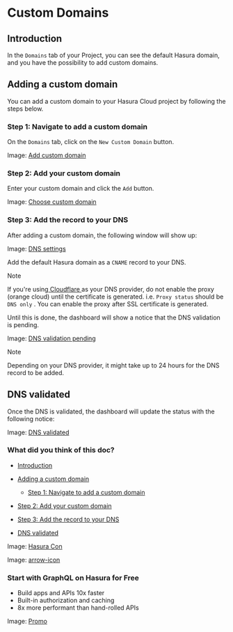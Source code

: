 # Custom Domains

## Introduction​

In the `Domains` tab of your Project, you can see the default Hasura domain, and you have the possibility to add custom
domains.

## Adding a custom domain​

You can add a custom domain to your Hasura Cloud project by following the steps below.

### Step 1: Navigate to add a custom domain​

On the `Domains` tab, click on the `New Custom Domain` button.

Image: [ Add custom domain ](https://hasura.io/docs/assets/images/add-custom-domain-2fc1c6f96e1bdf4fb021f58eb2a1f785.png)

### Step 2: Add your custom domain​

Enter your custom domain and click the `Add` button.

Image: [ Choose custom domain ](https://hasura.io/docs/assets/images/choose-custom-domain-f823d085e7b60eaa7acd27648e99b4b2.png)

### Step 3: Add the record to your DNS​

After adding a custom domain, the following window will show up:

Image: [ DNS settings ](https://hasura.io/docs/assets/images/dns-settings-ff2f15470a1ba388447176b883a12706.png)

Add the default Hasura domain as a `CNAME` record to your DNS.

Note

If you're using[ Cloudflare ](https://www.cloudflare.com)as your DNS provider, do not enable the proxy (orange cloud)
until the certificate is generated. i.e. `Proxy status` should be `DNS only` . You can enable the proxy after SSL
certificate is generated.

Until this is done, the dashboard will show a notice that the DNS validation is pending.

Image: [ DNS validation pending ](https://hasura.io/docs/assets/images/dns-validation-pending-56694dd6b05de8ddb52535a9c2369aa6.png)

Note

Depending on your DNS provider, it might take up to 24 hours for the DNS record to be added.

## DNS validated​

Once the DNS is validated, the dashboard will update the status with the following notice:

Image: [ DNS validated ](https://hasura.io/docs/assets/images/dns-validated-6cd9f39c0fe6ad7c90567e641795b7cc.png)

### What did you think of this doc?

- [ Introduction ](https://hasura.io/docs/latest/hasura-cloud/domains/#introduction)
- [ Adding a custom domain ](https://hasura.io/docs/latest/hasura-cloud/domains/#adding-a-custom-domain)
    - [ Step 1: Navigate to add a custom domain ](https://hasura.io/docs/latest/hasura-cloud/domains/#step-1-navigate-to-add-a-custom-domain)

- [ Step 2: Add your custom domain ](https://hasura.io/docs/latest/hasura-cloud/domains/#step-2-add-your-custom-domain)

- [ Step 3: Add the record to your DNS ](https://hasura.io/docs/latest/hasura-cloud/domains/#step-3-add-the-record-to-your-dns)
- [ DNS validated ](https://hasura.io/docs/latest/hasura-cloud/domains/#dns-validated)


Image: [ Hasura Con ](https://res.cloudinary.com/dh8fp23nd/image/upload/v1686154570/hasura-con-2023/has-con-light-date_r2a2ud.png)

Image: [ arrow-icon ](https://res.cloudinary.com/dh8fp23nd/image/upload/v1683723549/main-web/chevron-right_ldbi7d.png)

### Start with GraphQL on Hasura for Free

- Build apps and APIs 10x faster
- Built-in authorization and caching
- 8x more performant than hand-rolled APIs


Image: [ Promo ](https://hasura.io/docs/assets/images/hasura-free-ff60e409244e0ea12b5a3045d1a9096b.png)